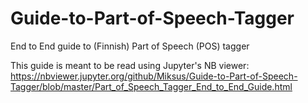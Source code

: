 # Guide-to-Part-of-Speech-Tagger
End to End guide to (Finnish) Part of Speech (POS) tagger

This guide is meant to be read using Jupyter's NB viewer:
<br> https://nbviewer.jupyter.org/github/Miksus/Guide-to-Part-of-Speech-Tagger/blob/master/Part_of_Speech_Tagger_End_to_End_Guide.html
